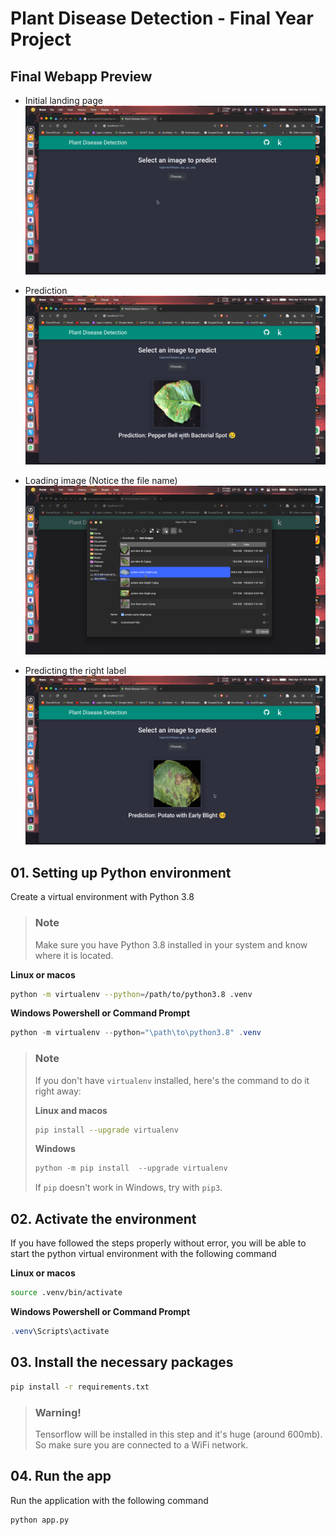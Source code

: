 # Plant Disease Detection - Final Year Project

## Final Webapp Preview

- Initial landing page
  ![Landing page](https://github.com/Subhadeep0506/plant-disease-detection/blob/main/screenshots/0001.png?raw=true)

- Prediction
  ![Prediction](https://github.com/Subhadeep0506/plant-disease-detection/blob/main/screenshots/0002.png?raw=true)

- Loading image (Notice the file name)
  ![Loading image](https://github.com/Subhadeep0506/plant-disease-detection/blob/main/screenshots/0003.png?raw=true)

- Predicting the right label
  ![Predicting the right label](https://github.com/Subhadeep0506/plant-disease-detection/blob/main/screenshots/0004.png?raw=true)

## 01. Setting up Python environment

Create a virtual environment with Python 3.8

> ### **Note**
>
> Make sure you have Python 3.8 installed in your system and know where it is located.

**Linux or macos**

```bash
python -m virtualenv --python=/path/to/python3.8 .venv
```

**Windows Powershell or Command Prompt**

```powershell
python -m virtualenv --python="\path\to\python3.8" .venv
```

> ### **Note**
>
> If you don't have `virtualenv` installed, here's the command to do it right away:
>
> **Linux and macos**
>
> ```bash
> pip install --upgrade virtualenv
> ```
>
> **Windows**
>
> ```powershell
> python -m pip install  --upgrade virtualenv
> ```
>
> If `pip` doesn't work in Windows, try with `pip3`.

## 02. Activate the environment

If you have followed the steps properly without error, you will be able to start the python virtual environment with the following command

**Linux or macos**

```bash
source .venv/bin/activate
```

**Windows Powershell or Command Prompt**

```powershell
.venv\Scripts\activate
```

## 03. Install the necessary packages

```bash
pip install -r requirements.txt
```

> ### **Warning!**
>
> Tensorflow will be installed in this step and it's huge (around 600mb). So make sure you are connected to a WiFi network.

## 04. Run the app

Run the application with the following command

```bash
python app.py
```

